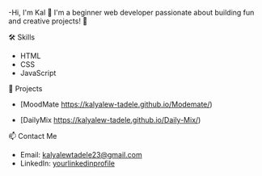  -Hi, I'm Kal 👋
I'm a beginner web developer passionate about building fun and creative projects! 🎨

🛠️ Skills
- HTML
- CSS
- JavaScript

🌟 Projects
- [MoodMate https://kalyalew-tadele.github.io/Modemate/)

- [DailyMix https://kalyalew-tadele.github.io/Daily-Mix/)

 📫 Contact Me
- Email: kalyalewtadele23@gmail.com
- LinkedIn: [yourlinkedinprofile
](https://www.linkedin.com/in/kalyalew-tadele-7952a92b0/)
